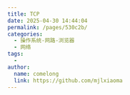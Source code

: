 ```yaml
---
title: TCP
date: 2025-04-30 14:44:04
permalink: /pages/530c2b/
categories:
  - 操作系统-网路-浏览器
  - 网络
tags:
  - 
author: 
  name: comelong
  link: https://github.com/mjlxiaoma
---
```

